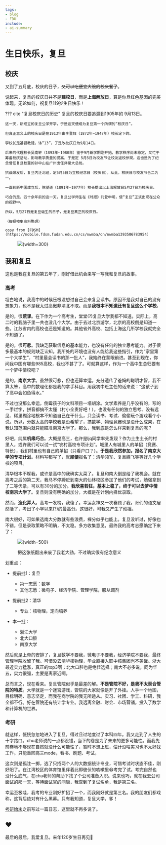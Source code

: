 ```yaml
---
tags:
- blog
- FDU
include:
- ai-summary
---
```


# 生日快乐，复旦

## 校庆

又到了五月底，校庆的日子，<s>又可以吃便宜大碗的校庆餐了</s>。

说起来，复旦的校庆日并不是**建校日**，而是**上海解放日**，算是你旦红色基因的完美体现。无论如何，祝复旦119岁生日快乐！

??? cite "复旦校庆日的历史"
    复旦的校庆日要追溯到1905年的 9月13日。

    这一天，新成立的复旦公学开学，于是这天便成为复旦第一个所谓的“校庆日”。

    但真正意义上的校庆日是在1913年由李登辉（1872年~1947年）校长定下的。

    李校长是基督教徒，讳“13”，于是改校庆日为9月14日。

    后来的代理校长吴南轩（1893年~1980年）鉴于9月新学期刚开始，教学秩序尚未稳定，又忙于筹备校庆活动，影响教学质量的提高，于是定 5月5日为校友节让校友返校参观，这也是为了纪念曾任复旦校董的孙中山在广州出任非常大总统。

    抗战爆发后，复旦内迁北碚，定5月5日为立校纪念日（校庆日），从此，校庆日与校友节合二为一。

    一直到新中国成立后，陈望道（1891年~1977年）校长提出以上海解放日5月27日为校庆日。

    巧合的是，四十余年前的这一天，复旦公学师生在《时报》刊登申明，使“复旦”正式出现在公众的视野中。

    所以，5月27日是复旦诞生的日子，是复旦真正的校庆日。

    （根据校史资料整理）

    copy from [FDSM](https://mobile.fdsm.fudan.edu.cn/cs/nwmba/cn/nwmba1393506783954)

<figure markdown>

![](/Blog/2024/assets/2024-05-26-13-28-11.png){width=300}

</figure>



## 我和复旦

这也是我在复旦的第五年了，刚好借此机会来写一写我和复旦的故事。

### 高考
坦白地说，我高中的时候压根没想过自己会来复旦读书。原因不是我对自己的没有想象力，也不是我太过高傲非清北不取。而是**我根本不知道还有复旦这么个学校**。

是的，很**荒谬**。在下作为一个高考生，堂堂(?)复旦大学我都不知道。实际上，高二时的我脑子里一共也没几个大学。由于去过北京游学，北京的高校倒是知道一些。江苏省内的高校也还是知道的。其他省外高校、包括上海这几所学校我就完全不知道了。

是的，很**可悲**。我缺乏获取信息的基本能力，也没有任何的独立思考能力。对于很多最基本的规则缺乏认知。我所处的环境也没有人能给我这些指引，作为“家里第一个大学生”，“村里最会读书的那一批人”，我始终在蒙眼前进。甚至到现在，你问我中国有哪些985高校，我也不甚了了。可就算这样，作为一个高中生总归要有一个梦中情校吧？

是的，**南京大学**。虽然很可悲，但也还算幸运。充分遗传了爸妈的聪明才智，我不算太笨，高中的数理化都是我的拿手科目。用我初中班主任的话来说：“这孩子到了高中会如鱼得水。”

不过也没那么幸运，倒霉孩子的文科项目一塌胡涂。文学素养是几乎没有的，写的一手烂字，拼音都搞不太懂（村小全责好吧！）。也没有任何的独立思考、没有远见、稀里糊涂地根本不知道自己在干什么，只会读书、考试、偷偷玩个游戏看个小说。所以，分数太高的学校我是没希望了，搞数学、物理竞赛也是没什么成果，在我认知范围内就只能瞄准南京大学了。那么，我到底是怎么样来到复旦的呢？

好吧，纯属**机缘巧合**。大概是高三，也许是ljq同学率先发现？作为土生土长的村里人，或许我们可以试一试“农村高校专项计划”。城里人有城里人的单招（竞赛、特长），我们村里也有自己的单招（只看户口？）。**于是我欣然参加，报名了南京大学的专项计划**。材料写都写了，就**顺便**报名了：清华领军、复旦腾飞等等好几个学校的项目。

清华根本不睬我，或许是高中的我确实太菜了。复旦和南大倒是给了我机会。就在高考之后的第二天，我马不停蹄赶到南大的仙林校区参加了他们的考试，勉强拿到了二等优录，可以有30分的加分。**我欣喜若狂，基本上稳了，终于可以去梦中情校南京大学了**。复旦则没有明确的加分，大概是在计划内择优录取。

然而，**造化弄人**。高考一发榜，我傻了。幸运女神又一次眷顾了我，哥们的语文居然活了，考出了小学以来(?)的最高分。这很好，可我又产生了动摇。

南大很好，可如果选南大分数就有些浪费，裸分似乎也能上。复旦没听过，好像也不错，但是录取策略不明确，不太稳。多方收集意见，最终我的高考志愿确定下来了：

<figure markdown>

![](/Blog/2024/assets/2024-05-26-14-20-13.png){width=500}

<figurecaption>
把这张纸翻出来废了我老大劲，不过确实很有纪念意义
</figurecaption>
</figure>

划重点：

- 提前批1：复旦
    - 第一志愿：数学
    - 其他志愿：微电子、经济学院、管理学院，服从调剂

- 提前批2：清华
    - 专业：核物理，定向培养

- 本一批：
    - 浙江大学
    - 北大口腔
    - 南京大学

然后就是上帝的安排了，复旦数学不要我，微电子不要我，经济学院不要我，最终管理学院收留了我。可惜没去清华核物理，毕业直接入职中核集团岂不美哉。浙大最近实力猛涨，真正的top3啊；北大口腔也是绝佳选择；南大不必多说，同为华五，实力很强，主要是离家近啊。

总而言之，现在看来。复旦管院似乎是最差的解。**不是管院不好，是我不太契合管院的特质**。大学就是一个迷宫游戏，管院的大家就像是开了外挂。人手一个地图，目标明确、意志坚定，而我在商学院的我无所适从。实习、社团、学工、科研，我全都不行。好在管院还有统计学专业。我远离金融、财会、市场营销，投入了数学和计算机的世界。

### 考研

就这样，恍恍忽忽地进入了复旦，得过且过地度过了本科四年。我又走到了人生的十字路口。chu老师说的一点都没错，当下的卷是为了未来的更多可能性。而我先前卷地不够现在自然就没什么可能性了，暂时不想上班，估计没啥实习也不太好找工作。只能重回高三mode，看书、刷题、考试。

这次则是孤注一掷，选了只招两个人的大数据统计专业，可惜考试时状态不佳，刚好阳了。在江湾校区的体育馆里伴着此即彼伏的咳嗽里😷考完了试。考完自然也没什么底气，在chu老师的帮助下找了个公司准备入职。说来也巧，就在我去公司面试的那一天，等待面试官的间隙，我查到了复试名单，我是第三名。

幸运至极哇，我考的专业刚好扩招了一个，而我刚好就是第三名。我的朋友们都戏称，这背后绝对有什么黑幕。只有我知道，复旦大学，爹！

[考研始末](../../2023/GEE/)之前写过一篇日志，这里就不再多说了。

## ❤️

最后的最后，我爱复旦。来年120岁生日再见👋